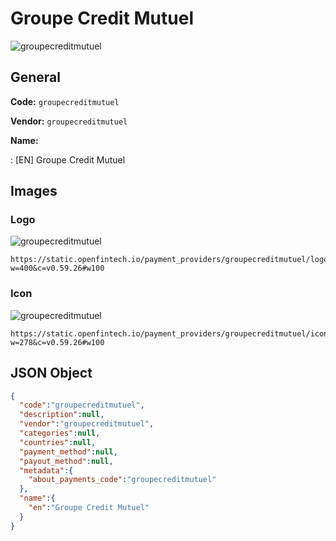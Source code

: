 
# Groupe Credit Mutuel 
![groupecreditmutuel](https://static.openfintech.io/payment_providers/groupecreditmutuel/logo.png?w=400&c=v0.59.26#w100)  

## General 
 
**Code:** `groupecreditmutuel` 
 
**Vendor:** `groupecreditmutuel` 
 
**Name:** 
 
:	[EN] Groupe Credit Mutuel 
 

## Images 

### Logo 
 
![groupecreditmutuel](https://static.openfintech.io/payment_providers/groupecreditmutuel/logo.png?w=400&c=v0.59.26#w100)  

```
https://static.openfintech.io/payment_providers/groupecreditmutuel/logo.png?w=400&c=v0.59.26#w100
```  

### Icon 
 
![groupecreditmutuel](https://static.openfintech.io/payment_providers/groupecreditmutuel/icon.png?w=278&c=v0.59.26#w100)  

```
https://static.openfintech.io/payment_providers/groupecreditmutuel/icon.png?w=278&c=v0.59.26#w100
```  

## JSON Object 

```json
{
  "code":"groupecreditmutuel",
  "description":null,
  "vendor":"groupecreditmutuel",
  "categories":null,
  "countries":null,
  "payment_method":null,
  "payout_method":null,
  "metadata":{
    "about_payments_code":"groupecreditmutuel"
  },
  "name":{
    "en":"Groupe Credit Mutuel"
  }
}
```  
